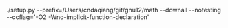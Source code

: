 ./setup.py --prefix=/Users/cndaqiang/git/gnu12/math --downall --notesting  --ccflag='-O2 -Wno-implicit-function-declaration'

